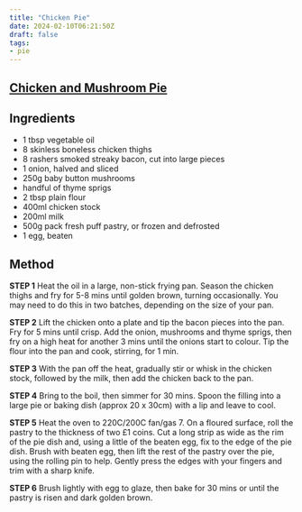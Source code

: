 ```yaml
---
title: "Chicken Pie"
date: 2024-02-10T06:21:50Z
draft: false
tags:
- pie
---
```

## [Chicken and Mushroom Pie](https://www.bbcgoodfood.com/recipes/chicken-mushroom-puff-pie)

## Ingredients

- 1 tbsp vegetable oil
- 8 skinless boneless chicken thighs
- 8 rashers smoked streaky bacon, cut into large pieces
- 1 onion, halved and sliced
- 250g baby button mushrooms
- handful of thyme sprigs
- 2 tbsp plain flour
- 400ml chicken stock
- 200ml milk
- 500g pack fresh puff pastry, or frozen and defrosted
- 1 egg, beaten

## Method
**STEP 1**
Heat the oil in a large, non-stick frying pan. Season the chicken thighs and fry for 5-8 mins until golden brown, turning occasionally. You may need to do this in two batches, depending on the size of your pan.

**STEP 2**
Lift the chicken onto a plate and tip the bacon pieces into the pan. Fry for 5 mins until crisp. Add the onion, mushrooms and thyme sprigs, then fry on a high heat for another 3 mins until the onions start to colour. Tip the flour into the pan and cook, stirring, for 1 min.

**STEP 3**
With the pan off the heat, gradually stir or whisk in the chicken stock, followed by the milk, then add the chicken back to the pan.

**STEP 4**
Bring to the boil, then simmer for 30 mins. Spoon the filling into a large pie or baking dish (approx 20 x 30cm) with a lip and leave to cool.

**STEP 5**
Heat the oven to 220C/200C fan/gas 7. On a floured surface, roll the pastry to the thickness of two £1 coins. Cut a long strip as wide as the rim of the pie dish and, using a little of the beaten egg, fix to the edge of the pie dish. Brush with beaten egg, then lift the rest of the pastry over the pie, using the rolling pin to help. Gently press the edges with your fingers and trim with a sharp knife.

**STEP 6**
Brush lightly with egg to glaze, then bake for 30 mins or until the pastry is risen and dark golden brown.
